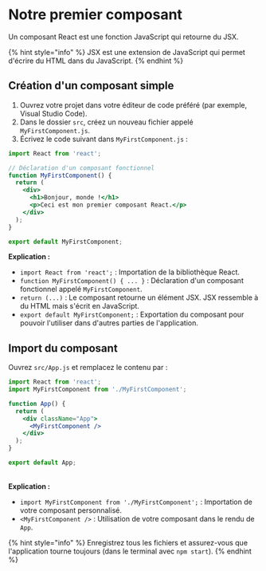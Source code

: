 # Notre premier composant

Un composant React est une fonction JavaScript qui retourne du JSX.&#x20;

{% hint style="info" %}
JSX est une extension de JavaScript qui permet d'écrire du HTML dans du JavaScript.
{% endhint %}

## **Création d'un composant simple**

1. Ouvrez votre projet dans votre éditeur de code préféré (par exemple, Visual Studio Code).
2. Dans le dossier `src`, créez un nouveau fichier appelé `MyFirstComponent.js`.
3. Écrivez le code suivant dans `MyFirstComponent.js` :&#x20;

```jsx
import React from 'react';

// Déclaration d'un composant fonctionnel
function MyFirstComponent() {
  return (
    <div>
      <h1>Bonjour, monde !</h1>
      <p>Ceci est mon premier composant React.</p>
    </div>
  );
}

export default MyFirstComponent;
```

**Explication :**

* `import React from 'react';` : Importation de la bibliothèque React.
* `function MyFirstComponent() { ... }` : Déclaration d'un composant fonctionnel appelé `MyFirstComponent`.
* `return (...)` : Le composant retourne un élément JSX. JSX ressemble à du HTML mais s'écrit en JavaScript.
* `export default MyFirstComponent;` : Exportation du composant pour pouvoir l'utiliser dans d'autres parties de l'application.

## Import du composant

Ouvrez `src/App.js` et remplacez le contenu par :

```jsx
import React from 'react';
import MyFirstComponent from './MyFirstComponent';

function App() {
  return (
    <div className="App">
      <MyFirstComponent />
    </div>
  );
}

export default App;
```

\
**Explication :**

* `import MyFirstComponent from './MyFirstComponent';` : Importation de votre composant personnalisé.
* `<MyFirstComponent />` : Utilisation de votre composant dans le rendu de `App`.

{% hint style="info" %}
Enregistrez tous les fichiers et assurez-vous que l'application tourne toujours (dans le terminal avec `npm start`).
{% endhint %}
